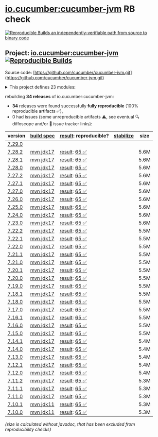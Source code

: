 [io.cucumber:cucumber-jvm](https://central.sonatype.com/artifact/io.cucumber/cucumber-jvm/versions) RB check
=======

[![Reproducible Builds](https://reproducible-builds.org/images/logos/rb.svg) an independently-verifiable path from source to binary code](https://reproducible-builds.org/)

## Project: [io.cucumber:cucumber-jvm](https://central.sonatype.com/artifact/io.cucumber/cucumber-jvm/versions) [![Reproducible Builds](https://img.shields.io/endpoint?url=https://raw.githubusercontent.com/jvm-repo-rebuild/reproducible-central/master/content/io/cucumber/cucumber-jvm/badge.json)](https://github.com/jvm-repo-rebuild/reproducible-central/blob/master/content/io/cucumber/cucumber-jvm/README.md)

Source code: [https://github.com/cucumber/cucumber-jvm.git](https://github.com/cucumber/cucumber-jvm.git)

<details><summary>This project defines 23 modules:</summary>

* [io.cucumber:cucumber-archetype](https://central.sonatype.com/artifact/io.cucumber/cucumber-archetype/overview)
* [io.cucumber:cucumber-bom](https://central.sonatype.com/artifact/io.cucumber/cucumber-bom/overview)
* [io.cucumber:cucumber-cdi2](https://central.sonatype.com/artifact/io.cucumber/cucumber-cdi2/overview)
* [io.cucumber:cucumber-core](https://central.sonatype.com/artifact/io.cucumber/cucumber-core/overview)
* [io.cucumber:cucumber-deltaspike](https://central.sonatype.com/artifact/io.cucumber/cucumber-deltaspike/overview)
* [io.cucumber:cucumber-gherkin](https://central.sonatype.com/artifact/io.cucumber/cucumber-gherkin/overview)
* [io.cucumber:cucumber-gherkin-messages](https://central.sonatype.com/artifact/io.cucumber/cucumber-gherkin-messages/overview)
* [io.cucumber:cucumber-guice](https://central.sonatype.com/artifact/io.cucumber/cucumber-guice/overview)
* [io.cucumber:cucumber-jakarta-cdi](https://central.sonatype.com/artifact/io.cucumber/cucumber-jakarta-cdi/overview)
* [io.cucumber:cucumber-jakarta-openejb](https://central.sonatype.com/artifact/io.cucumber/cucumber-jakarta-openejb/overview)
* [io.cucumber:cucumber-java](https://central.sonatype.com/artifact/io.cucumber/cucumber-java/overview)
* [io.cucumber:cucumber-java8](https://central.sonatype.com/artifact/io.cucumber/cucumber-java8/overview)
* [io.cucumber:cucumber-junit](https://central.sonatype.com/artifact/io.cucumber/cucumber-junit/overview)
* [io.cucumber:cucumber-junit-platform-engine](https://central.sonatype.com/artifact/io.cucumber/cucumber-junit-platform-engine/overview)
* [io.cucumber:cucumber-jvm](https://central.sonatype.com/artifact/io.cucumber/cucumber-jvm/overview)
* [io.cucumber:cucumber-openejb](https://central.sonatype.com/artifact/io.cucumber/cucumber-openejb/overview)
* [io.cucumber:cucumber-picocontainer](https://central.sonatype.com/artifact/io.cucumber/cucumber-picocontainer/overview)
* [io.cucumber:cucumber-plugin](https://central.sonatype.com/artifact/io.cucumber/cucumber-plugin/overview)
* [io.cucumber:cucumber-spring](https://central.sonatype.com/artifact/io.cucumber/cucumber-spring/overview)
* [io.cucumber:cucumber-testng](https://central.sonatype.com/artifact/io.cucumber/cucumber-testng/overview)
* [io.cucumber:datatable](https://central.sonatype.com/artifact/io.cucumber/datatable/overview)
* [io.cucumber:datatable-matchers](https://central.sonatype.com/artifact/io.cucumber/datatable-matchers/overview)
* [io.cucumber:docstring](https://central.sonatype.com/artifact/io.cucumber/docstring/overview)
</details>

rebuilding **34 releases** of io.cucumber:cucumber-jvm:
- **34** releases were found successfully **fully reproducible** (100% reproducible artifacts :white_check_mark:),
- 0 had issues (some unreproducible artifacts :warning:, see eventual :mag: diffoscope and/or :memo: issue tracker links):

| version | [build spec](/BUILDSPEC.md) | [result](https://reproducible-builds.org/docs/jvm/): reproducible? | [stabilize](https://github.com/google/oss-rebuild/blob/main/cmd/stabilize/README.md) | size |
| -- | --------- | ------ | ------ | -- |
| [7.29.0](https://central.sonatype.com/artifact/io.cucumber/cucumber-jvm/7.29.0/pom) | | | |
| [7.28.2](https://central.sonatype.com/artifact/io.cucumber/cucumber-jvm/7.28.2/pom) | [mvn jdk17](cucumber-jvm-7.28.2.buildspec) | [result](cucumber-jvm-7.28.2.buildinfo): [65 :white_check_mark: ](cucumber-jvm-7.28.2.buildcompare) | | 5.6M |
| [7.28.1](https://central.sonatype.com/artifact/io.cucumber/cucumber-jvm/7.28.1/pom) | [mvn jdk17](cucumber-jvm-7.28.1.buildspec) | [result](cucumber-jvm-7.28.1.buildinfo): [65 :white_check_mark: ](cucumber-jvm-7.28.1.buildcompare) | | 5.6M |
| [7.28.0](https://central.sonatype.com/artifact/io.cucumber/cucumber-jvm/7.28.0/pom) | [mvn jdk17](cucumber-jvm-7.28.0.buildspec) | [result](cucumber-jvm-7.28.0.buildinfo): [65 :white_check_mark: ](cucumber-jvm-7.28.0.buildcompare) | | 5.6M |
| [7.27.2](https://central.sonatype.com/artifact/io.cucumber/cucumber-jvm/7.27.2/pom) | [mvn jdk17](cucumber-jvm-7.27.2.buildspec) | [result](cucumber-jvm-7.27.2.buildinfo): [65 :white_check_mark: ](cucumber-jvm-7.27.2.buildcompare) | | 5.6M |
| [7.27.1](https://central.sonatype.com/artifact/io.cucumber/cucumber-jvm/7.27.1/pom) | [mvn jdk17](cucumber-jvm-7.27.1.buildspec) | [result](cucumber-jvm-7.27.1.buildinfo): [65 :white_check_mark: ](cucumber-jvm-7.27.1.buildcompare) | | 5.6M |
| [7.27.0](https://central.sonatype.com/artifact/io.cucumber/cucumber-jvm/7.27.0/pom) | [mvn jdk17](cucumber-jvm-7.27.0.buildspec) | [result](cucumber-jvm-7.27.0.buildinfo): [65 :white_check_mark: ](cucumber-jvm-7.27.0.buildcompare) | | 5.6M |
| [7.26.0](https://central.sonatype.com/artifact/io.cucumber/cucumber-jvm/7.26.0/pom) | [mvn jdk17](cucumber-jvm-7.26.0.buildspec) | [result](cucumber-jvm-7.26.0.buildinfo): [65 :white_check_mark: ](cucumber-jvm-7.26.0.buildcompare) | | 5.6M |
| [7.25.0](https://central.sonatype.com/artifact/io.cucumber/cucumber-jvm/7.25.0/pom) | [mvn jdk17](cucumber-jvm-7.25.0.buildspec) | [result](cucumber-jvm-7.25.0.buildinfo): [65 :white_check_mark: ](cucumber-jvm-7.25.0.buildcompare) | | 5.6M |
| [7.24.0](https://central.sonatype.com/artifact/io.cucumber/cucumber-jvm/7.24.0/pom) | [mvn jdk17](cucumber-jvm-7.24.0.buildspec) | [result](cucumber-jvm-7.24.0.buildinfo): [65 :white_check_mark: ](cucumber-jvm-7.24.0.buildcompare) | | 5.6M |
| [7.23.0](https://central.sonatype.com/artifact/io.cucumber/cucumber-jvm/7.23.0/pom) | [mvn jdk17](cucumber-jvm-7.23.0.buildspec) | [result](cucumber-jvm-7.23.0.buildinfo): [65 :white_check_mark: ](cucumber-jvm-7.23.0.buildcompare) | | 5.6M |
| [7.22.2](https://central.sonatype.com/artifact/io.cucumber/cucumber-jvm/7.22.2/pom) | [mvn jdk17](cucumber-jvm-7.22.2.buildspec) | [result](cucumber-jvm-7.22.2.buildinfo): [65 :white_check_mark: ](cucumber-jvm-7.22.2.buildcompare) | | 5.5M |
| [7.22.1](https://central.sonatype.com/artifact/io.cucumber/cucumber-jvm/7.22.1/pom) | [mvn jdk17](cucumber-jvm-7.22.1.buildspec) | [result](cucumber-jvm-7.22.1.buildinfo): [65 :white_check_mark: ](cucumber-jvm-7.22.1.buildcompare) | | 5.5M |
| [7.22.0](https://central.sonatype.com/artifact/io.cucumber/cucumber-jvm/7.22.0/pom) | [mvn jdk17](cucumber-jvm-7.22.0.buildspec) | [result](cucumber-jvm-7.22.0.buildinfo): [65 :white_check_mark: ](cucumber-jvm-7.22.0.buildcompare) | | 5.5M |
| [7.21.1](https://central.sonatype.com/artifact/io.cucumber/cucumber-jvm/7.21.1/pom) | [mvn jdk17](cucumber-jvm-7.21.1.buildspec) | [result](cucumber-jvm-7.21.1.buildinfo): [65 :white_check_mark: ](cucumber-jvm-7.21.1.buildcompare) | | 5.5M |
| [7.21.0](https://central.sonatype.com/artifact/io.cucumber/cucumber-jvm/7.21.0/pom) | [mvn jdk17](cucumber-jvm-7.21.0.buildspec) | [result](cucumber-jvm-7.21.0.buildinfo): [65 :white_check_mark: ](cucumber-jvm-7.21.0.buildcompare) | | 5.5M |
| [7.20.1](https://central.sonatype.com/artifact/io.cucumber/cucumber-jvm/7.20.1/pom) | [mvn jdk17](cucumber-jvm-7.20.1.buildspec) | [result](cucumber-jvm-7.20.1.buildinfo): [65 :white_check_mark: ](cucumber-jvm-7.20.1.buildcompare) | | 5.5M |
| [7.20.0](https://central.sonatype.com/artifact/io.cucumber/cucumber-jvm/7.20.0/pom) | [mvn jdk17](cucumber-jvm-7.20.0.buildspec) | [result](cucumber-jvm-7.20.0.buildinfo): [65 :white_check_mark: ](cucumber-jvm-7.20.0.buildcompare) | | 5.5M |
| [7.19.0](https://central.sonatype.com/artifact/io.cucumber/cucumber-jvm/7.19.0/pom) | [mvn jdk17](cucumber-jvm-7.19.0.buildspec) | [result](cucumber-jvm-7.19.0.buildinfo): [65 :white_check_mark: ](cucumber-jvm-7.19.0.buildcompare) | | 5.5M |
| [7.18.1](https://central.sonatype.com/artifact/io.cucumber/cucumber-jvm/7.18.1/pom) | [mvn jdk17](cucumber-jvm-7.18.1.buildspec) | [result](cucumber-jvm-7.18.1.buildinfo): [65 :white_check_mark: ](cucumber-jvm-7.18.1.buildcompare) | | 5.5M |
| [7.18.0](https://central.sonatype.com/artifact/io.cucumber/cucumber-jvm/7.18.0/pom) | [mvn jdk17](cucumber-jvm-7.18.0.buildspec) | [result](cucumber-jvm-7.18.0.buildinfo): [65 :white_check_mark: ](cucumber-jvm-7.18.0.buildcompare) | | 5.5M |
| [7.17.0](https://central.sonatype.com/artifact/io.cucumber/cucumber-jvm/7.17.0/pom) | [mvn jdk17](cucumber-jvm-7.17.0.buildspec) | [result](cucumber-jvm-7.17.0.buildinfo): [65 :white_check_mark: ](cucumber-jvm-7.17.0.buildcompare) | | 5.5M |
| [7.16.1](https://central.sonatype.com/artifact/io.cucumber/cucumber-jvm/7.16.1/pom) | [mvn jdk17](cucumber-jvm-7.16.1.buildspec) | [result](cucumber-jvm-7.16.1.buildinfo): [65 :white_check_mark: ](cucumber-jvm-7.16.1.buildcompare) | | 5.5M |
| [7.16.0](https://central.sonatype.com/artifact/io.cucumber/cucumber-jvm/7.16.0/pom) | [mvn jdk17](cucumber-jvm-7.16.0.buildspec) | [result](cucumber-jvm-7.16.0.buildinfo): [65 :white_check_mark: ](cucumber-jvm-7.16.0.buildcompare) | | 5.5M |
| [7.15.0](https://central.sonatype.com/artifact/io.cucumber/cucumber-jvm/7.15.0/pom) | [mvn jdk17](cucumber-jvm-7.15.0.buildspec) | [result](cucumber-jvm-7.15.0.buildinfo): [65 :white_check_mark: ](cucumber-jvm-7.15.0.buildcompare) | | 5.5M |
| [7.14.1](https://central.sonatype.com/artifact/io.cucumber/cucumber-jvm/7.14.1/pom) | [mvn jdk17](cucumber-jvm-7.14.1.buildspec) | [result](cucumber-jvm-7.14.1.buildinfo): [65 :white_check_mark: ](cucumber-jvm-7.14.1.buildcompare) | | 5.4M |
| [7.14.0](https://central.sonatype.com/artifact/io.cucumber/cucumber-jvm/7.14.0/pom) | [mvn jdk17](cucumber-jvm-7.14.0.buildspec) | [result](cucumber-jvm-7.14.0.buildinfo): [65 :white_check_mark: ](cucumber-jvm-7.14.0.buildcompare) | | 5.4M |
| [7.13.0](https://central.sonatype.com/artifact/io.cucumber/cucumber-jvm/7.13.0/pom) | [mvn jdk17](cucumber-jvm-7.13.0.buildspec) | [result](cucumber-jvm-7.13.0.buildinfo): [65 :white_check_mark: ](cucumber-jvm-7.13.0.buildcompare) | | 5.4M |
| [7.12.1](https://central.sonatype.com/artifact/io.cucumber/cucumber-jvm/7.12.1/pom) | [mvn jdk17](cucumber-jvm-7.12.1.buildspec) | [result](cucumber-jvm-7.12.1.buildinfo): [65 :white_check_mark: ](cucumber-jvm-7.12.1.buildcompare) | | 5.4M |
| [7.12.0](https://central.sonatype.com/artifact/io.cucumber/cucumber-jvm/7.12.0/pom) | [mvn jdk17](cucumber-jvm-7.12.0.buildspec) | [result](cucumber-jvm-7.12.0.buildinfo): [65 :white_check_mark: ](cucumber-jvm-7.12.0.buildcompare) | | 5.4M |
| [7.11.2](https://central.sonatype.com/artifact/io.cucumber/cucumber-jvm/7.11.2/pom) | [mvn jdk17](cucumber-jvm-7.11.2.buildspec) | [result](cucumber-jvm-7.11.2.buildinfo): [65 :white_check_mark: ](cucumber-jvm-7.11.2.buildcompare) | | 5.3M |
| [7.11.1](https://central.sonatype.com/artifact/io.cucumber/cucumber-jvm/7.11.1/pom) | [mvn jdk17](cucumber-jvm-7.11.1.buildspec) | [result](cucumber-jvm-7.11.1.buildinfo): [65 :white_check_mark: ](cucumber-jvm-7.11.1.buildcompare) | | 5.3M |
| [7.11.0](https://central.sonatype.com/artifact/io.cucumber/cucumber-jvm/7.11.0/pom) | [mvn jdk17](cucumber-jvm-7.11.0.buildspec) | [result](cucumber-jvm-7.11.0.buildinfo): [65 :white_check_mark: ](cucumber-jvm-7.11.0.buildcompare) | | 5.3M |
| [7.10.1](https://central.sonatype.com/artifact/io.cucumber/cucumber-jvm/7.10.1/pom) | [mvn jdk11](cucumber-jvm-7.10.1.buildspec) | [result](cucumber-jvm-7.10.1.buildinfo): [65 :white_check_mark: ](cucumber-jvm-7.10.1.buildcompare) | | 5.3M |
| [7.10.0](https://central.sonatype.com/artifact/io.cucumber/cucumber-jvm/7.10.0/pom) | [mvn jdk11](cucumber-jvm-7.10.0.buildspec) | [result](cucumber-jvm-7.10.0.buildinfo): [65 :white_check_mark: ](cucumber-jvm-7.10.0.buildcompare) | | 5.3M |

<i>(size is calculated without javadoc, that has been excluded from reproducibility checks)</i>
